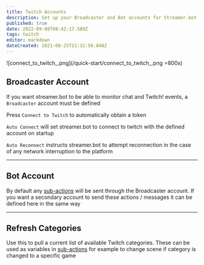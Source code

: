 ```yaml
---
title: Twitch Accounts
description: Set up your Broadcaster and Bot accounts for Streamer.bot to interact with Twitch
published: true
date: 2022-09-08T08:42:17.589Z
tags: twitch
editor: markdown
dateCreated: 2021-08-25T21:32:56.848Z
---
```


![connect_to_twitch_.png](/quick-start/connect_to_twitch_.png =800x)

## Broadcaster Account

If you want streamer.bot to be able to monitor chat and Twitch! events, a `Broadcaster` account must be defined

Press `Connect to Twitch` to automatically obtain a token 

`Auto Connect` will set streamer.bot to connect to twitch with the defined account on startup

`Auto Reconnect` instructs streamer.bot to attempt reconnection in the case of any network interruption to the platform

***

## Bot Account

By default any [sub-actions](/Sub-Actions#main) will be sent through the Broadcaster account. If you want a secondary account to send these actions / messages it can be defined here in the same way

***

## Refresh Categories

Use this to pull a current list of available Twitch categories. These can be used as variables in [sub-actions](/Sub-Actions#main) for example to change scene if category is changed to a specific game